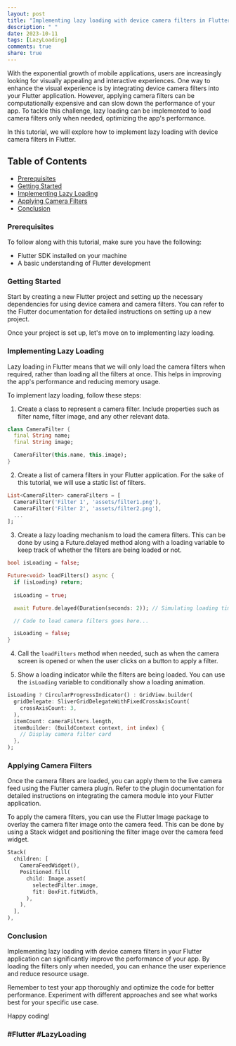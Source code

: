 ```yaml
---
layout: post
title: "Implementing lazy loading with device camera filters in Flutter"
description: " "
date: 2023-10-11
tags: [LazyLoading]
comments: true
share: true
---
```


With the exponential growth of mobile applications, users are increasingly looking for visually appealing and interactive experiences. One way to enhance the visual experience is by integrating device camera filters into your Flutter application. However, applying camera filters can be computationally expensive and can slow down the performance of your app. To tackle this challenge, lazy loading can be implemented to load camera filters only when needed, optimizing the app's performance.

In this tutorial, we will explore how to implement lazy loading with device camera filters in Flutter.

## Table of Contents
- [Prerequisites](#prerequisites)
- [Getting Started](#getting-started)
- [Implementing Lazy Loading](#implementing-lazy-loading)
- [Applying Camera Filters](#applying-camera-filters)
- [Conclusion](#conclusion)

### Prerequisites
To follow along with this tutorial, make sure you have the following:

- Flutter SDK installed on your machine
- A basic understanding of Flutter development

### Getting Started
Start by creating a new Flutter project and setting up the necessary dependencies for using device camera and camera filters. You can refer to the Flutter documentation for detailed instructions on setting up a new project.

Once your project is set up, let's move on to implementing lazy loading.

### Implementing Lazy Loading
Lazy loading in Flutter means that we will only load the camera filters when required, rather than loading all the filters at once. This helps in improving the app's performance and reducing memory usage.

To implement lazy loading, follow these steps:

1. Create a class to represent a camera filter. Include properties such as filter name, filter image, and any other relevant data.

```dart
class CameraFilter {
  final String name;
  final String image;

  CameraFilter(this.name, this.image);
}
```

2. Create a list of camera filters in your Flutter application. For the sake of this tutorial, we will use a static list of filters.

```dart
List<CameraFilter> cameraFilters = [
  CameraFilter('Filter 1', 'assets/filter1.png'),
  CameraFilter('Filter 2', 'assets/filter2.png'),
  ...
];
```

3. Create a lazy loading mechanism to load the camera filters. This can be done by using a Future.delayed method along with a loading variable to keep track of whether the filters are being loaded or not.
```dart
bool isLoading = false;

Future<void> loadFilters() async {
  if (isLoading) return;
  
  isLoading = true;

  await Future.delayed(Duration(seconds: 2)); // Simulating loading time

  // Code to load camera filters goes here...

  isLoading = false;
}
```

4. Call the `loadFilters` method when needed, such as when the camera screen is opened or when the user clicks on a button to apply a filter.

5. Show a loading indicator while the filters are being loaded. You can use the `isLoading` variable to conditionally show a loading animation.

```dart
isLoading ? CircularProgressIndicator() : GridView.builder(
  gridDelegate: SliverGridDelegateWithFixedCrossAxisCount(
    crossAxisCount: 3,
  ),
  itemCount: cameraFilters.length,
  itemBuilder: (BuildContext context, int index) {
    // Display camera filter card
  },
);
```

### Applying Camera Filters
Once the camera filters are loaded, you can apply them to the live camera feed using the Flutter camera plugin. Refer to the plugin documentation for detailed instructions on integrating the camera module into your Flutter application.

To apply the camera filters, you can use the Flutter Image package to overlay the camera filter image onto the camera feed. This can be done by using a Stack widget and positioning the filter image over the camera feed widget.

```dart
Stack(
  children: [
    CameraFeedWidget(),
    Positioned.fill(
      child: Image.asset(
        selectedFilter.image,
        fit: BoxFit.fitWidth,
      ),
    ),
  ],
),
```

### Conclusion
Implementing lazy loading with device camera filters in your Flutter application can significantly improve the performance of your app. By loading the filters only when needed, you can enhance the user experience and reduce resource usage.

Remember to test your app thoroughly and optimize the code for better performance. Experiment with different approaches and see what works best for your specific use case.

Happy coding!

### #Flutter #LazyLoading